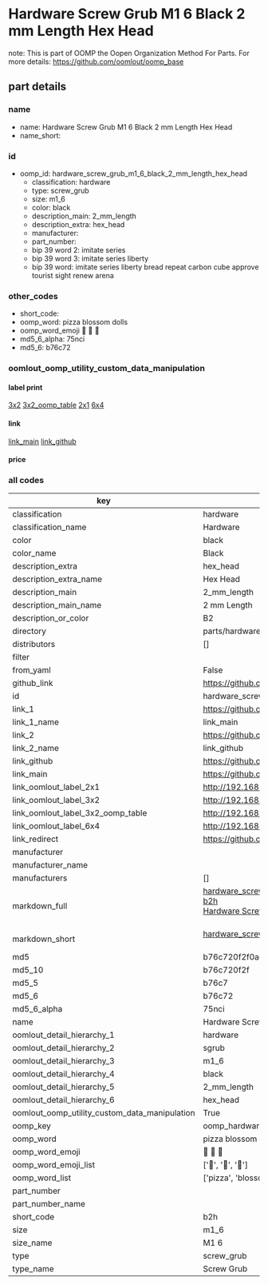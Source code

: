 # Hardware Screw Grub M1 6 Black 2 mm Length Hex Head  

note: This is part of OOMP the Oopen Organization Method For Parts. For more details: https://github.com/oomlout/oomp_base

##  part details
  







### name
* name: Hardware Screw Grub M1 6 Black 2 mm Length Hex Head
* name_short: 
### id
* oomp_id: hardware_screw_grub_m1_6_black_2_mm_length_hex_head
  * classification: hardware
  * type: screw_grub
  * size: m1_6
  * color: black
  * description_main: 2_mm_length
  * description_extra: hex_head
  * manufacturer: 
  * part_number: 
  * bip 39 word 2: imitate series
  * bip 39 word 3: imitate series liberty
  * bip 39 word: imitate series liberty bread repeat carbon cube approve tourist sight renew arena

### other_codes
* short_code: 
* oomp_word: pizza blossom dolls
* oomp_word_emoji :pizza: :blossom: :dolls:
* md5_6_alpha: 75nci
* md5_6: b76c72






### oomlout_oomp_utility_custom_data_manipulation
#### label print
[3x2](http://192.168.1.245:1112/?label=oomp%2075nci)
[3x2_oomp_table](http://192.168.1.108:1112/?label=oomp%2075nci)
[2x1](http://192.168.1.242:1112/?label=oomp%2075nci)
[6x4](http://192.168.1.55:1112/?label=oomp%2075nci)    

#### link

[link_main](https://github.com/oomlout/oomlout_oomp_version_1_messy/tree/main/parts/hardware_screw_grub_m1_6_black_2_mm_length_hex_head) [link_github](https://github.com/oomlout/oomlout_oomp_version_1_messy/tree/main/parts/hardware_screw_grub_m1_6_black_2_mm_length_hex_head)                             

#### price







### all codes 
| key | value |  
| --- | --- |  
| classification | hardware |  
| classification_name | Hardware |  
| color | black |  
| color_name | Black |  
| description_extra | hex_head |  
| description_extra_name | Hex Head |  
| description_main | 2_mm_length |  
| description_main_name | 2 mm Length |  
| description_or_color | B2 |  
| directory | parts/hardware_screw_grub_m1_6_black_2_mm_length_hex_head |  
| distributors | [] |  
| filter |  |  
| from_yaml | False |  
| github_link | https://github.com/oomlout/oomlout_oomp_part_src/tree/main/parts/hardware_screw_grub_m1_6_black_2_mm_length_hex_head |  
| id | hardware_screw_grub_m1_6_black_2_mm_length_hex_head |  
| link_1 | https://github.com/oomlout/oomlout_oomp_version_1_messy/tree/main/parts/hardware_screw_grub_m1_6_black_2_mm_length_hex_head |  
| link_1_name | link_main |  
| link_2 | https://github.com/oomlout/oomlout_oomp_version_1_messy/tree/main/parts/hardware_screw_grub_m1_6_black_2_mm_length_hex_head |  
| link_2_name | link_github |  
| link_github | https://github.com/oomlout/oomlout_oomp_version_1_messy/tree/main/parts/hardware_screw_grub_m1_6_black_2_mm_length_hex_head |  
| link_main | https://github.com/oomlout/oomlout_oomp_version_1_messy/tree/main/parts/hardware_screw_grub_m1_6_black_2_mm_length_hex_head |  
| link_oomlout_label_2x1 | http://192.168.1.242:1112/?label=oomp%2075nci |  
| link_oomlout_label_3x2 | http://192.168.1.245:1112/?label=oomp%2075nci |  
| link_oomlout_label_3x2_oomp_table | http://192.168.1.108:1112/?label=oomp%2075nci |  
| link_oomlout_label_6x4 | http://192.168.1.55:1112/?label=oomp%2075nci |  
| link_redirect | https://github.com/oomlout/oomlout_oomp_version_1_messy/tree/main/parts/hardware_screw_grub_m1_6_black_2_mm_length_hex_head |  
| manufacturer |  |  
| manufacturer_name |  |  
| manufacturers | [] |  
| markdown_full | [hardware_screw_grub_m1_6_black_2_mm_length_hex_head](none)<br>[b2h](none)<br>[Hardware Screw Grub M1 6 Black 2 Mm Length Hex Head](none)<br><br> |  
| markdown_short | [hardware_screw_grub_m1_6_black_2_mm_length_hex_head](none)<br><br> |  
| md5 | b76c720f2f0ac6ac89db51b701f1038b |  
| md5_10 | b76c720f2f |  
| md5_5 | b76c7 |  
| md5_6 | b76c72 |  
| md5_6_alpha | 75nci |  
| name | Hardware Screw Grub M1 6 Black 2 mm Length Hex Head |  
| oomlout_detail_hierarchy_1 | hardware |  
| oomlout_detail_hierarchy_2 | sgrub |  
| oomlout_detail_hierarchy_3 | m1_6 |  
| oomlout_detail_hierarchy_4 | black |  
| oomlout_detail_hierarchy_5 | 2_mm_length |  
| oomlout_detail_hierarchy_6 | hex_head |  
| oomlout_oomp_utility_custom_data_manipulation | True |  
| oomp_key | oomp_hardware_screw_grub_m1_6_black_2_mm_length_hex_head |  
| oomp_word | pizza blossom dolls |  
| oomp_word_emoji | :pizza: :blossom: :dolls: |  
| oomp_word_emoji_list | [':pizza:', ':blossom:', ':dolls:'] |  
| oomp_word_list | ['pizza', 'blossom', 'dolls'] |  
| part_number |  |  
| part_number_name |  |  
| short_code | b2h |  
| size | m1_6 |  
| size_name | M1 6 |  
| type | screw_grub |  
| type_name | Screw Grub |  
